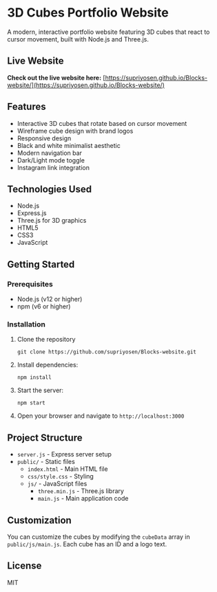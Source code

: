 # 3D Cubes Portfolio Website

A modern, interactive portfolio website featuring 3D cubes that react to cursor movement, built with Node.js and Three.js.

## Live Website

**Check out the live website here:** [https://supriyosen.github.io/Blocks-website/](https://supriyosen.github.io/Blocks-website/)

## Features

- Interactive 3D cubes that rotate based on cursor movement
- Wireframe cube design with brand logos
- Responsive design
- Black and white minimalist aesthetic
- Modern navigation bar
- Dark/Light mode toggle
- Instagram link integration

## Technologies Used

- Node.js
- Express.js
- Three.js for 3D graphics
- HTML5
- CSS3
- JavaScript

## Getting Started

### Prerequisites

- Node.js (v12 or higher)
- npm (v6 or higher)

### Installation

1. Clone the repository
   ```
   git clone https://github.com/supriyosen/Blocks-website.git
   ```
2. Install dependencies:
   ```
   npm install
   ```
3. Start the server:
   ```
   npm start
   ```
4. Open your browser and navigate to `http://localhost:3000`

## Project Structure

- `server.js` - Express server setup
- `public/` - Static files
  - `index.html` - Main HTML file
  - `css/style.css` - Styling
  - `js/` - JavaScript files
    - `three.min.js` - Three.js library
    - `main.js` - Main application code

## Customization

You can customize the cubes by modifying the `cubeData` array in `public/js/main.js`. Each cube has an ID and a logo text.

## License

MIT 